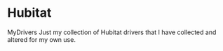 # Hubitat
MyDrivers
Just my collection of Hubitat drivers that I have collected and altered for my own use.
